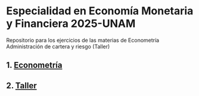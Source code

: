 # Especialidad en Economía Monetaria y Financiera 2025-UNAM
Repositorio para los ejercicios de las materias de Econometría Administración de cartera y riesgo (Taller)

## 1. [Econometría](https://github.com/LIZZETHGOMEZ/Especialidad-Monetaria-UNAM/tree/main/Econometría)
## 2. [Taller](https://github.com/LIZZETHGOMEZ/Especialidad-Monetaria-UNAM/tree/main/Taller)
